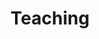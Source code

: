 ---
title: Teaching
type: landing

sections:
  - block: markdown
    content:
      title: 'Courses Taught'
      subtitle: ''
      text: |-
        **Undergraduate Courses**
        
        Theory I & II
          - First two semesters of a four-semester theory survey for music majors
        
        Aural Skills II, III, & IV
          - Second through fourth semesters of a four-semester aural skills survey for music majors
        
        Music Humanities
          - Introduction to music for non-music majors
                
        **Undergraduate/Graduate Courses**

        Renaissance Counterpoint
          - Model composition in modal polyphony
        
        Baroque and Classical Musical Form
          - Formal analysis of Classical-era music, and adaptations of those models to Baroque-era pieces
        
        Music and Media Revolutions
          - Examining how developments in media technology have affected music and music theorizing
        
        Graduate Theory Review
          - Refresher course in undergraduate-level theory for incoming masters-level students

        **Graduate Seminars**

        History of Music Theory I
          - From Ancient Greece through Zarlino
        
        Topics in the History of Music Theory
          - From Zarlino through Koch

    design:
      columns: '1'
 # - block: markdown
 #   content:
 #     title: 'Institutions where I've Taught'
 #     subtitle: ''
 #     text: ''
 #   design:
 #     columns: '1'




---